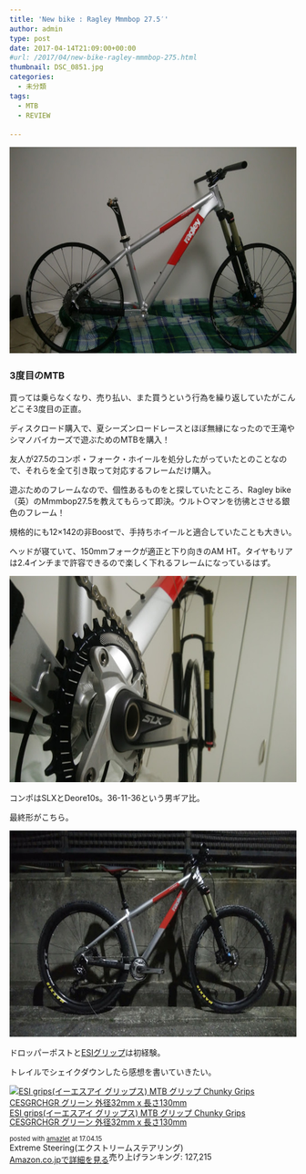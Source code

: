 ```yaml
---
title: 'New bike : Ragley Mmmbop 27.5′'
author: admin
type: post
date: 2017-04-14T21:09:00+00:00
#url: /2017/04/new-bike-ragley-mmmbop-275.html
thumbnail: DSC_0851.jpg
categories:
  - 未分類
tags:
  - MTB
  - REVIEW

---
```

<div class="separator" style="clear: both; text-align: center;">
  <img border="0" height="362" src="./DSC_0851.jpg" width="640" />
</div>



### 3度目のMTB

買っては乗らなくなり、売り払い、また買うという行為を繰り返していたがこんどこそ3度目の正直。

ディスクロード購入で、夏シーズンロードレースとほぼ無縁になったので王滝やシマノバイカーズで遊ぶためのMTBを購入！

友人が27.5のコンポ・フォーク・ホイールを処分したがっていたとのことなので、それらを全て引き取って対応するフレームだけ購入。

遊ぶためのフレームなので、個性あるものをと探していたところ、Ragley bike（英）のMmmbop27.5を教えてもらって即決。ウルト○マンを彷彿とさせる銀色のフレーム！

規格的にも12&#215;142の非Boostで、手持ちホイールと適合していたことも大きい。

ヘッドが寝ていて、150mmフォークが適正と下り向きのAM HT。タイヤもリアは2.4インチまで許容できるので楽しく下れるフレームになっているはず。

<div class="separator" style="clear: both; text-align: center;">
  <img border="0" height="362" src="./DSC_0871.jpg" width="640" />
</div>

コンポはSLXとDeore10s。36-11-36という男ギア比。

最終形がこちら。



<div class="separator" style="clear: both; text-align: center;">
  <img border="0" height="362" src="./DSC_0879.jpg" width="640" />
</div>

ドロッパーポストと[ESIグリップ][1]は初経験。

トレイルでシェイクダウンしたら感想を書いていきたい。

<div class="amazlet-box" style="margin-bottom: 0px;">
  <div class="amazlet-image" style="float: left; margin: 0px 12px 1px 0px;">
    <a href="http://www.amazon.co.jp/exec/obidos/ASIN/B003RLLQUM/gensobunya-22/ref=nosim/" name="amazletlink" target="_blank"><img alt="ESI grips(イーエスアイ グリップス) MTB グリップ Chunky Grips CESGRCHGR グリーン 外径32mm x 長さ130mm" src="https://images-fe.ssl-images-amazon.com/images/I/51JILF2lkUL._SL160_.jpg" style="border: none;" /></a>
  </div>

  <div class="amazlet-info" style="line-height: 120%; margin-bottom: 10px;">
    <div class="amazlet-name" style="line-height: 120%; margin-bottom: 10px;">
<a href="http://www.amazon.co.jp/exec/obidos/ASIN/B003RLLQUM/gensobunya-22/ref=nosim/" name="amazletlink" target="_blank">ESI grips(イーエスアイ グリップス) MTB グリップ Chunky Grips CESGRCHGR グリーン 外径32mm x 長さ130mm</a></p>

<div class="amazlet-powered-date" style="font-size: 80%; line-height: 120%; margin-top: 5px;">
  posted with <a href="http://www.amazlet.com/" target="_blank" title="amazlet">amazlet</a> at 17.04.15
</div>


<div class="amazlet-detail">
Extreme Steering(エクストリームステアリング) <br /> 売り上げランキング: 127,215


<div class="amazlet-sub-info" style="float: left;">
<div class="amazlet-link" style="margin-top: 5px;">
  <a href="http://www.amazon.co.jp/exec/obidos/ASIN/B003RLLQUM/gensobunya-22/ref=nosim/" name="amazletlink" target="_blank">Amazon.co.jpで詳細を見る</a>
</div>

  </div>

  <div class="amazlet-footer" style="clear: left;">
  </div>
</div>

 [1]: http://amzn.to/2pCgmQH